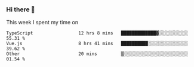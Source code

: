 ### Hi there 👋

<!--
**qiruohan/qiruohan** is a ✨ _special_ ✨ repository because its `README.md` (this file) appears on your GitHub profile.

Here are some ideas to get you started:

- 🔭 I’m currently working on ...
- 🌱 I’m currently learning ...
- 👯 I’m looking to collaborate on ...
- 🤔 I’m looking for help with ...
- 💬 Ask me about ...
- 📫 How to reach me: ...
- 😄 Pronouns: ...
- ⚡ Fun fact: ...
-->

This week I spent my time on 
<!--START_SECTION:waka-->

```text
TypeScript                 12 hrs 8 mins   █████████████▓░░░░░░░░░░░   55.31 %
Vue.js                     8 hrs 41 mins   ██████████░░░░░░░░░░░░░░░   39.62 %
Other                      20 mins         ▒░░░░░░░░░░░░░░░░░░░░░░░░   01.54 %
```

<!--END_SECTION:waka-->
